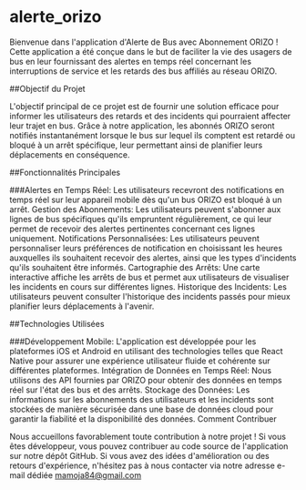 # alerte_orizo
Bienvenue dans l'application d'Alerte de Bus avec Abonnement ORIZO ! Cette application a été conçue dans le but de faciliter la vie des usagers de bus en leur fournissant des alertes en temps réel concernant les interruptions de service et les retards des bus affiliés au réseau ORIZO.

##Objectif du Projet

L'objectif principal de ce projet est de fournir une solution efficace pour informer les utilisateurs des retards et des incidents qui pourraient affecter leur trajet en bus. Grâce à notre application, les abonnés ORIZO seront notifiés instantanément lorsque le bus sur lequel ils comptent est retardé ou bloqué à un arrêt spécifique, leur permettant ainsi de planifier leurs déplacements en conséquence.

##Fonctionnalités Principales

###Alertes en Temps Réel: 
Les utilisateurs recevront des notifications en temps réel sur leur appareil mobile dès qu'un bus ORIZO est bloqué à un arrêt.
Gestion des Abonnements: Les utilisateurs peuvent s'abonner aux lignes de bus spécifiques qu'ils empruntent régulièrement, ce qui leur permet de recevoir des alertes pertinentes concernant ces lignes uniquement.
Notifications Personnalisées: Les utilisateurs peuvent personnaliser leurs préférences de notification en choisissant les heures auxquelles ils souhaitent recevoir des alertes, ainsi que les types d'incidents qu'ils souhaitent être informés.
Cartographie des Arrêts: Une carte interactive affiche les arrêts de bus et permet aux utilisateurs de visualiser les incidents en cours sur différentes lignes.
Historique des Incidents: Les utilisateurs peuvent consulter l'historique des incidents passés pour mieux planifier leurs déplacements à l'avenir.


##Technologies Utilisées

###Développement Mobile: 
L'application est développée pour les plateformes iOS et Android en utilisant des technologies telles que React Native pour assurer une expérience utilisateur fluide et cohérente sur différentes plateformes.
Intégration de Données en Temps Réel: Nous utilisons des API fournies par ORIZO pour obtenir des données en temps réel sur l'état des bus et des arrêts.
Stockage des Données: Les informations sur les abonnements des utilisateurs et les incidents sont stockées de manière sécurisée dans une base de données cloud pour garantir la fiabilité et la disponibilité des données.
Comment Contribuer

Nous accueillons favorablement toute contribution à notre projet ! Si vous êtes développeur, vous pouvez contribuer au code source de l'application sur notre dépôt GitHub. Si vous avez des idées d'amélioration ou des retours d'expérience, n'hésitez pas à nous contacter via notre adresse e-mail dédiée mamoja84@gmail.com

